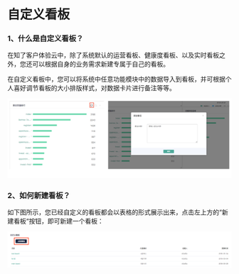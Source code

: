 # 自定义看板

### 1、什么是自定义看板？

在知了客户体验云中，除了系统默认的运营看板、健康度看板、以及实时看板之外，您还可以根据自身的业务需求新建专属于自己的看板。

在自定义看板中，您可以将系统中任意功能模块中的数据导入到看板，并可根据个人喜好调节看板的大小排版样式，对数据卡片进行备注等等。

![&#x5361;&#x7247;&#x5907;&#x6CE8;&#x529F;&#x80FD;&#x793A;&#x4F8B;](../.gitbook/assets/ping-mu-kuai-zhao-20180929-xia-wu-12.29.46.png)

### 2、如何新建看板？

如下图所示，您已经自定义的看板都会以表格的形式展示出来，点击左上方的“新建看板“按钮，即可新建一个看板：

![&#x65B0;&#x5EFA;&#x770B;&#x677F;&#x793A;&#x4F8B;](../.gitbook/assets/ping-mu-kuai-zhao-20180929-xia-wu-12.01.23.png)



